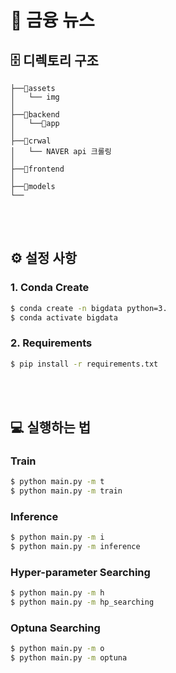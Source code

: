 # 📰 금융 뉴스

## 🗄 디렉토리 구조 <a name='folder'></a>
```Plain Text
├──📁assets
│   └── img
│
├──📁backend
│   └──📁app
│
├──📁crwal
│   └── NAVER api 크롤링
│
├──📁frontend
│
├──📁models
└──
```

<br><br>

## ⚙️ 설정 사항 <a name='setup'></a>

### 1. Conda Create
```bash
$ conda create -n bigdata python=3.
$ conda activate bigdata
```

### 2. Requirements

```bash
$ pip install -r requirements.txt
```
<br><br>
## 💻 실행하는 법 <a name='torun'></a>

### Train

```bash
$ python main.py -m t
$ python main.py -m train
```

### Inference

```bash
$ python main.py -m i
$ python main.py -m inference
```

### Hyper-parameter Searching
```bash
$ python main.py -m h
$ python main.py -m hp_searching
```

### Optuna Searching
```bash
$ python main.py -m o
$ python main.py -m optuna
```